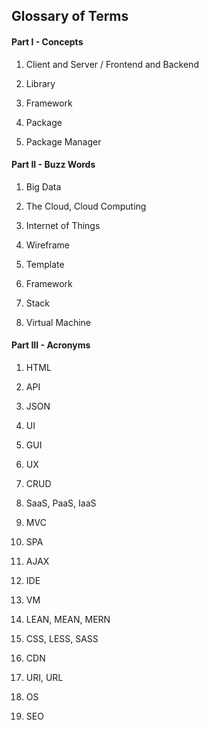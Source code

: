 ## Glossary of Terms

#### Part I - Concepts

1. Client and Server / Frontend and Backend

2. Library

3. Framework

4. Package

5. Package Manager

#### Part II - Buzz Words

1. Big Data

2. The Cloud, Cloud Computing

3. Internet of Things

4. Wireframe

5. Template

6. Framework

7. Stack

8. Virtual Machine

#### Part III - Acronyms

1. HTML

2. API

3. JSON

4. UI

5. GUI

6. UX

7. CRUD

8. SaaS, PaaS, IaaS

9. MVC

10. SPA

11. AJAX

12. IDE

13. VM

14. LEAN, MEAN, MERN

15. CSS, LESS, SASS

16. CDN

17. URI, URL

18. OS

19. SEO